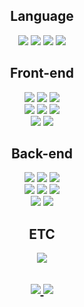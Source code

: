  <h2 align="center">Language</h2>
<p align="center"> 
 <img src="https://img.shields.io/badge/Typescript-3178C6?style=flat-square&logo=typescript&logoColor=white"/> 
    <img src="https://img.shields.io/badge/JavaScript-F7DF1E?style=flat-square&logo=javaScript&logoColor=white"/>
 <img src="https://img.shields.io/badge/Java-007396?style=flat-square&logo=java&logoColor=white"/>
 <img src="https://img.shields.io/badge/Kotlin-7F52FF?style=flat-square&logo=kotlin&logoColor=white"/>
  </p>
  <h2 align="center">Front-end</h2>
<p align="center">
  <img src="https://img.shields.io/badge/Angular-DD0031?style=flat-square&logo=angular&logoColor=white"/> 
 <img src="https://img.shields.io/badge/React-61DAFB?style=flat-square&logo=react&logoColor=white"/>
    <img src="https://img.shields.io/badge/vue-4FC08D?style=flat-square&logo=vue.js&logoColor=white"/>
 <br/>
 <img src="https://img.shields.io/badge/HTML5-E34F26?style=flat-square&logo=HTML5&logoColor=white"/> 
<img src="https://img.shields.io/badge/CSS3-1572B6?style=flat-square&logo=CSS3&logoColor=white"/>
 <img src="https://img.shields.io/badge/tailwindcss-06B6D4?style=flat-square&logo=tailwindcss&logoColor=white"/>
 <br/>
 <img src="https://img.shields.io/badge/ionic framework-3880FF?style=flat-square&logo=ionic&logoColor=white"/>
 <img src="https://img.shields.io/badge/nuxt-00DC82?style=flat-square&logo=nuxt.js&logoColor=white"/>
</p>
   <h2 align="center">Back-end</h2>
<p align="center">
   <img src="https://img.shields.io/badge/spring-6DB33F?style=flat-square&logo=spring&logoColor=white"/>
 <img src="https://img.shields.io/badge/nest.js-E0234E?style=flat-square&logo=nestjs&logoColor=white"/>
   <img src="https://img.shields.io/badge/express.js-000000?style=flat-square&logo=express&logoColor=white"/>
 <br/>
  <img src="https://img.shields.io/badge/mysql-4479A1?style=flat-square&logo=mysql&logoColor=white"/>
   <img src="https://img.shields.io/badge/mariadb-003545?style=flat-square&logo=mariadb&logoColor=white"/>
   <img src="https://img.shields.io/badge/postgresql-4169E1?style=flat-square&logo=postgresql&logoColor=white"/>
 <br/>
 <img src="https://img.shields.io/badge/firebase-FFCA28?style=flat-square&logo=firebase&logoColor=white"/>
 <img src="https://img.shields.io/badge/prisma-2D3748?style=flat-square&logo=prisma&logoColor=white"/>
</p>

<h2 align="center">ETC</h2>
<p align="center">
   <img src="https://img.shields.io/badge/nx-143055?style=flat-square&logo=nx&logoColor=white"/>
</p>

<h2><p align="center">
 <p align="center">  
<a href="https://www.facebook.com/gyu250"><img src="https://img.shields.io/badge/facebook-1877f2?style=flat-square&logo=facebook&logoColor=white"/>
<a href="https://www.instagram.com/yj___98"><img src="https://img.shields.io/badge/Instagram-E4405F?style=flat-square&logo=Instagram&logoColor=white"/>
  </p>
 
  
  
